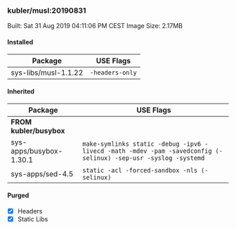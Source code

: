 ### kubler/musl:20190831

Built: Sat 31 Aug 2019 04:11:06 PM CEST
Image Size: 2.17MB

#### Installed
Package | USE Flags
--------|----------
sys-libs/musl-1.1.22 | `-headers-only`
#### Inherited
Package | USE Flags
--------|----------
**FROM kubler/busybox** |
sys-apps/busybox-1.30.1 | `make-symlinks static -debug -ipv6 -livecd -math -mdev -pam -savedconfig (-selinux) -sep-usr -syslog -systemd`
sys-apps/sed-4.5 | `static -acl -forced-sandbox -nls (-selinux)`

#### Purged
- [x] Headers
- [x] Static Libs
